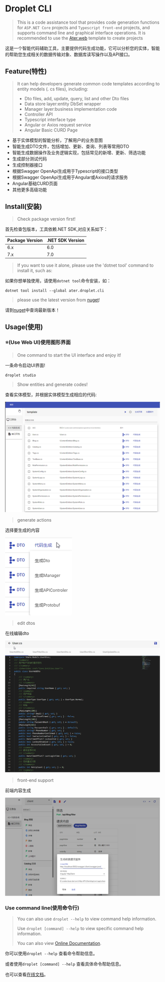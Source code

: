 # Droplet CLI
>
> This is a code assistance tool that provides code generation functions for `ASP.NET Core` projects and `Typescript front-end` projects, and supports command line and graphical interface operations. It is recommended to use the [Ater.web](https://github.com/AterDev/ater.web) template to create projects

这是一个智能代码辅助工具，主要提供代码生成功能，它可以分析您的实体，智能的帮助您生成相关的数据传输对象、数据库读写操作以及API接口。

## Feature(特性)

> It can help developers generate common code templates according to entity models (. cs files), including:
>
> - Dto files, add, update, query, list and other Dto files
> - Data store layer:entity DbSet wrapper
> - Manager layer:business implementation code
> - Controller API
> - Typescript interface type
> - Angular or Axios request service
> - Angular Basic CURD Page


- 基于实体模型的智能分析，了解用户的业务意图
- 智能生成DTO文件，包括增加、更新、查询、列表等常用DTO
- 智能生成数据操作及业务逻辑实现，包括常见的新增、更新、筛选功能
- 生成部分测试代码
- 生成控制器接口
- 根据Swagger OpenApi生成用于Typescript的接口类型
- 根据Swagger OpenApi生成用于Angular或Axios的请求服务
- Angular基础CURD页面
- 其他更多高级功能

## Install(安装)
>
> Check package version first!

首先检查包版本，工具依赖.NET SDK,对应关系如下：

|Package Version|.NET SDK Version|
|-|-|
|6.x|6.0|
|7.x|7.0|

> If you want to use it alone, please use the 'dotnet tool' command to install it, such as:

如果你想单独使用，请使用`dotnet tool`命令安装，如：

```pwsh
dotnet tool install --global ater.droplet.cli
```

> please use the latest version from [nuget](https://www.nuget.org/packages/ater.droplet.cli)!

请到[nuget](https://www.nuget.org/packages/ater.droplet.cli)中查询最新版本！

## Usage(使用)

### ⭐(Use Web UI)使用图形界面

> One command to start the UI interface and enjoy it!

一条命令启动UI界面!

```pwsh
droplet studio
```

> Show entities and generate codes!

查看实体模型，并根据实体模型生成相应的代码:

![entities](./images/code%20generate.png)

> generate actions

选择要生成的内容

![generate-actons](./images/generate%20actions.png)

> edit dtos

在线编辑dto

![edit dtos](./images/edit%20dtos.png)

> front-end support

前端内容生成

![front-end](./images/front-end.png)

### Use command line(使用命令行)

> You can also use `droplet --help` to view command help information.
>
> Use `droplet [command] --help` to view specific command help information.
>
> You can also view [Online Documentation](https://github.com/AterDev/ater.docs/tree/dev/cn/droplet%20cli).

你可以使用`droplet --help` 查看命令帮助信息。

或者使用`droplet [command] --help` 查看具体命令帮助信息。

也可以查看[在线文档](https://docs.dusi.dev/zh/droplet/%E6%A6%82%E8%BF%B0.html)。
